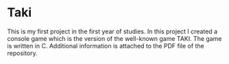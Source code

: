 # Taki
This is my first project in the first year of studies.
In this project I created a console game which is the version of the well-known game TAKI. The game is written in C.
Additional information is attached to the PDF file of the repository.
